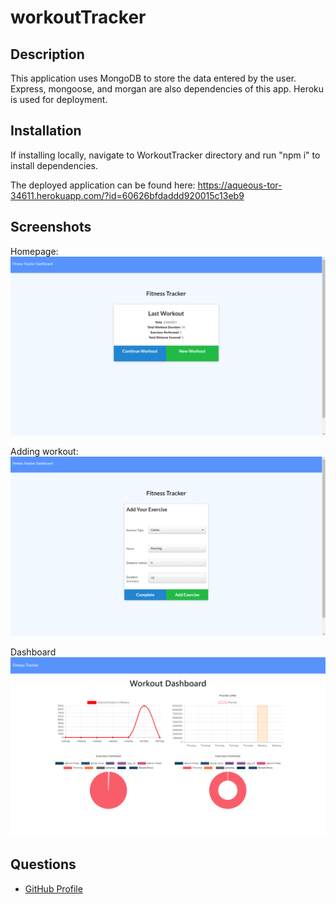 # workoutTracker

## Description

This application uses MongoDB to store the data entered by the user. Express, mongoose, and morgan are also dependencies of this app. Heroku is used for deployment.

## Installation 
If installing locally, navigate to WorkoutTracker directory and run "npm i" to install dependencies. 

The deployed application can be found here: 
https://aqueous-tor-34611.herokuapp.com/?id=60626bfdaddd920015c13eb9

## Screenshots
Homepage:
![screenshot](./public/assets/home.png)


Adding workout:
![screenshot](./public/assets/add.png)


Dashboard
![screenshot](./public/assets/dash.png)

## Questions
* [GitHub Profile](http://github.com/Osteophagy)